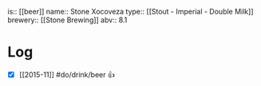 is:: [[beer]]
name:: Stone Xocoveza
type:: [[Stout - Imperial - Double Milk]]
brewery:: [[Stone Brewing]]
abv:: 8.1

# Log
- [x] [[2015-11]] #do/drink/beer 👍
